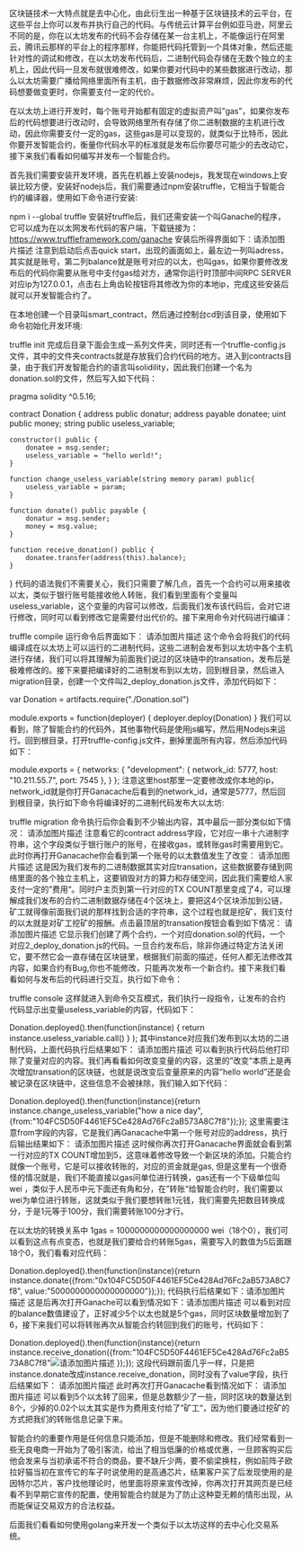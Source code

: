 区块链技术一大特点就是去中心化，由此衍生出一种基于区块链技术的云平台，在这些平台上你可以发布并执行自己的代码。与传统云计算平台例如亚马逊，阿里云不同的是，你在以太坊发布的代码不会存储在某一台主机上，不能像运行在阿里云，腾讯云那样的平台上的程序那样，你能把代码托管到一个具体对象，然后还能针对性的调试和修改，在以太坊发布代码后，二进制代码会存储在无数个独立的主机上，因此代码一旦发布就很难修改，如果你要对代码中的某些数据进行改动，那么以太坊需要广播给网络里面所有主机，由于数据修改非常麻烦，因此你发布的代码想要做变更时，你需要支付一定的代价。

在以太坊上进行开发时，每个账号开始都有固定的虚拟资产叫”gas”，如果你发布后的代码想要进行改动时，会导致网络里所有存储了你二进制数据的主机进行改动，因此你需要支付一定的gas，这些gas是可以变现的，就类似于比特币，因此你要开发智能合约，衡量你代码水平的标准就是发布后你要尽可能少的去改动它，接下来我们看看如何编写并发布一个智能合约。

首先我们需要安装开发环境，首先在机器上安装nodejs，我发现在windows上安装比较方便，安装好nodejs后，我们需要通过npm安装truffle，它相当于智能合约的编译器，使用如下命令进行安装:

npm i --global truffle
安装好truffle后，我们还需安装一个叫Ganache的程序，它可以成为在以太网发布代码的客户端，下载链接为：
https://www.truffleframework.com/ganache
安装后所得界面如下：请添加图片描述
注意到启动后点击quick start，出现的画面如上，最左边一列叫adress，其实就是账号，第二列balance就是账号对应的以太，也叫gas，如果你要修改发布后的代码你需要从账号中支付gas给对方，通常你运行时顶部中间RPC SERVER对应ip为127.0.0.1，点击右上角齿轮按钮将其修改为你的本地ip，完成这些安装后就可以开发智能合约了。

在本地创建一个目录叫smart_contract，然后通过控制台cd到该目录，使用如下命令初始化开发环境:

truffle init
完成后目录下面会生成一系列文件夹，同时还有一个truffle-config.js文件，其中的文件夹contracts就是存放我们合约代码的地方。进入到contracts目录，由于我们开发智能合约的语言叫solidility，因此我们创建一个名为donation.sol的文件，然后写入如下代码：

pragma solidity ^0.5.16;

contract Donation {
    address public donatur;
    address payable donatee;
    uint public money;
    string public useless_variable;

    constructor() public {
        donatee = msg.sender;
        useless_variable = "hello world!";
    }

    function change_useless_variable(string memory param) public{
        useless_variable = param;
    }

    function donate() public payable {
        donatur = msg.sender;
        money = msg.value;
    }

    function receive_donation() public {
        donatee.transfer(address(this).balance);
    }
}
代码的语法我们不需要关心，我们只需要了解几点，首先一个合约可以用来接收以太，类似于银行账号能接收他人转账，我们看到里面有个变量叫useless_variable，这个变量的内容可以修改，后面我们发布该代码后，会对它进行修改，同时可以看到修改它是需要付出代价的。接下来用命令对代码进行编译：

truffle  compile
运行命令后界面如下：
请添加图片描述
这个命令会将我们的代码编译成在以太坊上可以运行的二进制代码，这些二进制会发布到以太坊中各个主机进行存储，我们可以将其理解为前面我们说过的区块链中的transation，发布后是极难修改的。接下来要把编译好的二进制发布到以太坊，回到根目录，然后进入migration目录，创建一个文件叫2_deploy_donation.js文件，添加代码如下：

var Donation = artifacts.require("./Donation.sol")

module.exports = function(deployer) {
    deployer.deploy(Donation)
}
我们可以看到，除了智能合约的代码外，其他事物代码是使用js编写，然后用Nodejs来运行。回到根目录，打开truffle-config.js文件，删掉里面所有内容，然后添加代码如下：

module.exports = {
  networks: {
    "development": {
      network_id: 5777,
      host: "10.211.55.7",
      port: 7545
    },
  }
};
注意这里host那里一定要修改成你本地的ip，network_id就是你打开Ganacache后看到的network_id，通常是5777，然后回到根目录，执行如下命令将编译好的二进制代码发布大以太坊:

truffle migration
命令执行后你会看到不少输出内容，其中最后一部分类似如下情况：
请添加图片描述
注意看它的contract address字段，它对应一串十六进制字符串，这个字段类似于银行账户的账号，在接收gas，或转账gas时需要用到它。此时你再打开Ganacache你会看到第一个账号的以太数值发生了改变：
请添加图片描述
这是因为我们发布的二进制数据其实对应transation，这些数据要存储到网络里面的各个独立主机上，这要销毁对方的算力和存储空间，因此我们需要给人家支付一定的”费用“。同时户主页到第一行对应的TX COUNT那里变成了4，可以理解成我们发布的合约二进制数据存储在4个区块上，要把这4个区块添加到公链，矿工就得像前面我们说的那样找到合适的字符串，这个过程也就是挖矿，我们支付的以太就是对矿工挖矿的报酬。点击最顶层的transation按钮会看到如下情况：
请添加图片描述
它显示我们创建了两个合约，一个对应donation.sol的代码，一个对应2_deploy_donation.js的代码。一旦合约发布后，除非你通过特定方法关闭它，要不然它会一直存储在区块链里，根据我们前面的描述，任何人都无法修改其内容，如果合约有Bug,你也不能修改，只能再次发布一个新合约。接下来我们看看如何与发布后的代码进行交互，执行如下命令：

truffle console
这样就进入到命令交互模式，我们执行一段指令，让发布的合约代码显示出变量useless_variable的内容，代码如下：

Donation.deployed().then(function(instance) {
       return instance.useless_variable.call()
    }
);
其中instance对应我们发布到以太坊的二进制代码，上面代码执行后结果如下：
请添加图片描述
可以看到执行代码后他打印除了变量对应的内容。我们再看看如何改变变量的内容，这里的”改变“本质上是再次增加transation的区块链，也就是说改变后变量原来的内容”hello world”还是会被记录在区块链中，这些信息不会被抹除，我们输入如下代码：

Donation.deployed().then(function(instance){return instance.change_useless_variable("how a nice day", {from:"104FC5D50F4461EF5Ce428Ad76Fc2aB573A8C7f8"});});
这里需要注意from字段的内容，它是我们再Ganacache中第一个账号对应的address，执行后输出结果如下：
请添加图片描述
这时候你再次打开Ganacache界面就会看到第一行对应的TX COUNT增加到5，这意味着修改导致一个新区块的添加。只能合约就像一个账号，它是可以接收转账的，对应的资金就是gas, 但是这里有一个很奇怪的情况就是，我们不能直接以gas问单位进行转换，gas还有一个下级单位叫wei ，类似于人民币中元下面还有角和分，在”转账“给智能合约时，我们需要以wei为单位进行转账，这就类似于我们要想转账1元钱，我们需要先把数目转换成分，于是1元等于100分，我们需要转账100分才行。

在以太坊的转换关系中 1gas = 1000000000000000000 wei（18个0），我们可以看到这点有点变态，也就是我们要给合约转账5gas，需要写入的数值为5后面跟18个0，我们看看对应代码：

Donation.deployed().then(function(instance){return instance.donate({from:"0x104FC5D50F4461EF5Ce428Ad76Fc2aB573A8C7f8", value:"5000000000000000000"});});
代码执行后结果如下：请添加图片描述
这是后再次打开Ganache可以看到情况如下：请添加图片描述
可以看到对应的balance数值建设了，正好减少5个以太也就是5个gas，同时区块数量增加到了6，接下来我们可以将转账再次从智能合约转回到我们的账号，代码如下：

Donation.deployed().then(function(instance){return instance.receive_donation({from:"104FC5D50F4461EF5Ce428Ad76Fc2aB573A8C7f8"![请添加图片描述](https://img-blog.csdnimg.cn/981b0721300f43d19e051cccbc062d1e.png?x-oss-process=image/watermark,type_d3F5LXplbmhlaQ,shadow_50,text_Q1NETiBAdHlsZXJfZG93bmxvYWQ=,size_20,color_FFFFFF,t_70,g_se,x_16)
});});
这段代码跟前面几乎一样，只是把instance.donate改成instance.receive_donation，同时没有了value字段，执行后结果如下：
请添加图片描述
此时再次打开Ganacache看到情况如下：
请添加图片描述
可以看到5个以太转了回来，但是总数额少了一些，同时区块的数量达到8个，少掉的0.02个以太其实是作为费用支付给了”矿工“，因为他们要通过挖矿的方式把我们的转账信息记录下来。

智能合约的重要作用是任何信息只能添加，但是不能删除和修改。我们经常看到一些无良电商一开始为了吸引客流，给出了相当低廉的价格或优惠，一旦顾客购买后他会发来与当初承诺不符合的商品，要不缺斤少两，要不偷梁换柱，例如前阵子欧拉好猫当初在宣传它的车子时说使用的是高通芯片，结果客户买了后发现使用的是因特尔芯片，客户找他理论时，他里面将原来宣传改掉，你再次打开其网页是已经看不到早期它宣传的配置，使用智能合约就是为了防止这种耍无赖的情形出现，从而能保证交易双方的合法权益。

后面我们看看如何使用golang来开发一个类似于以太坊这样的去中心化交易系统。

